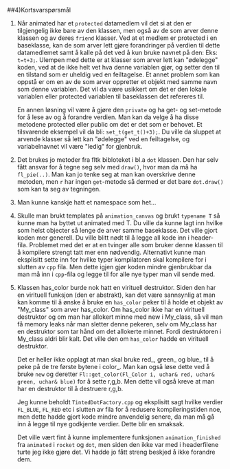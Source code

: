 ##4)Kortsvarspørsmål

1.  Når animated har et `protected` datamedlem vil det si at den er tilgjengelig ikke bare av den klassen, men også av de som arver denne klassen og av deres `friend` klasser. Ved at et medlem er protected i en baseklasse, kan de som arver lett gjøre forandringer på verdien til dette datamedlemet samt å kalle på det ved å kun bruke navnet på den: Eks: `t=t+3;`. Ulempen med dette er at klasser som arver lett kan "ødelegge" koden, ved at de ikke helt vet hva denne variablen gjør, og setter den til en tilstand som er uheldig ved en feiltagelse. Et annet problem som kan oppstå er om en av de som arver oppretter et objekt med samme navn som denne variablen. Det vil da være usikkert om det er den lokale variablen eller protected variablen til baseklassen det refereres til.
    
    En annen løsning vil være å gjøre den `private` og ha get- og set-metode for å lese av og å forandre verdien. Man kan da velge å ha disse metodene protected eller public om det er det som er behovet. Et tilsvarende eksempel vil da bli: `set_t(get_t()+3);`. Du ville da sluppet at arvende klasser så lett kan "ødelegge" ved en feiltagelse, og variabelnavnet vil være "ledig" for gjenbruk.
2.  Det brukes jo metoder fra fltk bibloteket i bl.a `dot` klassen. Den har selv fått ansvar for å tegne seg selv med `draw()`, hvor man da må ha `fl_pie(..)`. Man kan jo tenke seg at man kan overskrive denne metoden, men `r` har ingen `get`-metode så dermed er det bare `dot.draw()` som kan ta seg av tegningen.
3.  Man kunne kanskje hatt et namespace som het...
4.  Skulle man brukt templates på `animation_canvas` og brukt `typename T` så kunne man ha byttet ut animated med T. Du ville da kunne lagt inn hvilke som helst objecter så lenge de arver samme baseklasse. Det ville gjort koden mer generell. Du ville blitt nødt til å legge all kode inn i header-fila. Problemet med det er at en tvinger alle som bruker denne klassen til å kompilere strengt tatt mer enn nødvendig. Alternativt kunne man eksplisitt sette inn for hvilke typer kompilatoren skal kompilere for i slutten av `cpp` fila. Men dette igjen gjør koden mindre gjenbrukbar da man må inn i `cpp`-fila og legge til for alle nye typer man vil sende med.
5.  Klassen has_color burde nok hatt en virituell destruktor. Siden den har en virituell funksjon (den er abstrakt), kan det være sannsynlig at man kan komme til å ønske å bruke en `has_color` peker til å holde et objekt av "My_class" som arver has_color. Om has_color ikke har en virituell destruktor og om man har allokert minne med new i My_class, så vil man få memory leaks når man sletter denne pekeren, selv om My_class har en destruktor som tar hånd om det allokerte minnet. Fordi destruktoren i My_class aldri blir kalt. Det ville den om `has_color` hadde en virituell destruktor.

    Det er heller ikke opplagt at man skal bruke red_, green_ og blue_ til å peke på de tre første bytene i color_. Man kan også løse dette ved å bruke `new` og deretter `Fl::get_color(Fl_Color i, uchar& red, uchar& green, uchar& blue)` for å sette r,g,b. Men dette vil også kreve at man har en destruktor til å destruere r,g,b.

    Jeg kunne beholdt `TintedDotFactory.cpp` og eksplisitt sagt hvilke verdier `FL_BLUE`, `FL_RED` etc i slutten av fila for å redusere kompileringstiden noe, men dette hadde gjort kode mindre anvendelig senere, da man må gå inn å legge til nye godkjente verdier. Dette blir en smaksak.
    
    Det ville vært fint å kunne implementere funksjonen `animation_finished` fra `animated` i `rocket` og `dot`, men siden den ikke var med i headerfilene turte jeg ikke gjøre det. Vi hadde jo fått streng beskjed å ikke forandre dem.
